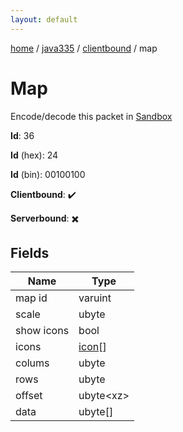 ```yaml
---
layout: default
---
```


[home](/)  /  [java335](/protocol/java335)  /  [clientbound](/protocol/java335/clientbound)  /  map

# Map

Encode/decode this packet in [Sandbox](../../../sandbox/java335#Clientbound.Map)

**Id**: 36

**Id** (hex): 24

**Id** (bin): 00100100

**Clientbound**: ✔️

**Serverbound**: ✖️

## Fields

Name | Type
---|---
map id | varuint
scale | ubyte
show icons | bool
icons | [icon](/protocol/java335/types/icon)[]
colums | ubyte
rows | ubyte
offset | ubyte&lt;xz&gt;
data | ubyte[]
